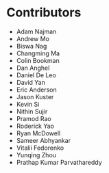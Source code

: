 # Contributors

*   Adam Najman
*   Andrew Mo
*   Biswa Nag
*   Changming Ma
*   Colin Bookman
*   Dan Anghel
*   Daniel De Leo
*   David Yan
*   Eric Anderson
*   Jason Kuster
*   Kevin Si
*   Nithin Sujir
*   Pramod Rao
*   Roderick Yao
*   Ryan McDowell
*   Sameer Abhyankar
*   Vitalii Fedorenko
*   Yunqing Zhou
*   Prathap Kumar Parvathareddy

